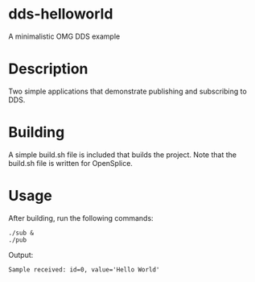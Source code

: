# dds-helloworld
A minimalistic OMG DDS example

# Description
Two simple applications that demonstrate publishing and subscribing to DDS.

# Building
A simple build.sh file is included that builds the project. Note that the build.sh file is written for OpenSplice.

# Usage
After building, run the following commands:
```
./sub &
./pub
```
Output:
```
Sample received: id=0, value='Hello World'
```
